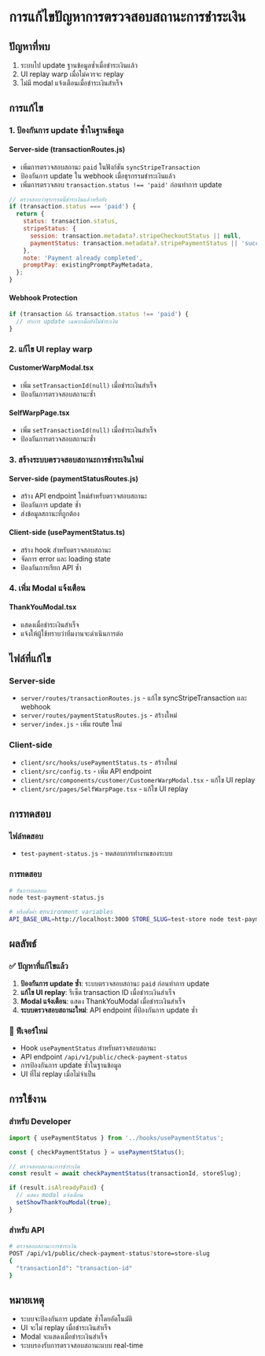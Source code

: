 # การแก้ไขปัญหาการตรวจสอบสถานะการชำระเงิน

## ปัญหาที่พบ
1. ระบบไป update ฐานข้อมูลซ้ำเมื่อชำระเงินแล้ว
2. UI replay warp เมื่อไม่ควรจะ replay
3. ไม่มี modal แจ้งเตือนเมื่อชำระเงินสำเร็จ

## การแก้ไข

### 1. ป้องกันการ update ซ้ำในฐานข้อมูล

#### Server-side (transactionRoutes.js)
- เพิ่มการตรวจสอบสถานะ `paid` ในฟังก์ชัน `syncStripeTransaction`
- ป้องกันการ update ใน webhook เมื่อธุรกรรมชำระเงินแล้ว
- เพิ่มการตรวจสอบ `transaction.status !== 'paid'` ก่อนทำการ update

```javascript
// ตรวจสอบว่าธุรกรรมนี้ชำระเงินแล้วหรือยัง
if (transaction.status === 'paid') {
  return {
    status: transaction.status,
    stripeStatus: {
      session: transaction.metadata?.stripeCheckoutStatus || null,
      paymentStatus: transaction.metadata?.stripePaymentStatus || 'succeeded',
    },
    note: 'Payment already completed',
    promptPay: existingPromptPayMetadata,
  };
}
```

#### Webhook Protection
```javascript
if (transaction && transaction.status !== 'paid') {
  // ทำการ update เฉพาะเมื่อยังไม่ชำระเงิน
}
```

### 2. แก้ไข UI replay warp

#### CustomerWarpModal.tsx
- เพิ่ม `setTransactionId(null)` เมื่อชำระเงินสำเร็จ
- ป้องกันการตรวจสอบสถานะซ้ำ

#### SelfWarpPage.tsx
- เพิ่ม `setTransactionId(null)` เมื่อชำระเงินสำเร็จ
- ป้องกันการตรวจสอบสถานะซ้ำ

### 3. สร้างระบบตรวจสอบสถานะการชำระเงินใหม่

#### Server-side (paymentStatusRoutes.js)
- สร้าง API endpoint ใหม่สำหรับตรวจสอบสถานะ
- ป้องกันการ update ซ้ำ
- ส่งข้อมูลสถานะที่ถูกต้อง

#### Client-side (usePaymentStatus.ts)
- สร้าง hook สำหรับตรวจสอบสถานะ
- จัดการ error และ loading state
- ป้องกันการเรียก API ซ้ำ

### 4. เพิ่ม Modal แจ้งเตือน

#### ThankYouModal.tsx
- แสดงเมื่อชำระเงินสำเร็จ
- แจ้งให้ผู้ใช้ทราบว่าทีมงานจะดำเนินการต่อ

## ไฟล์ที่แก้ไข

### Server-side
- `server/routes/transactionRoutes.js` - แก้ไข syncStripeTransaction และ webhook
- `server/routes/paymentStatusRoutes.js` - สร้างใหม่
- `server/index.js` - เพิ่ม route ใหม่

### Client-side
- `client/src/hooks/usePaymentStatus.ts` - สร้างใหม่
- `client/src/config.ts` - เพิ่ม API endpoint
- `client/src/components/customer/CustomerWarpModal.tsx` - แก้ไข UI replay
- `client/src/pages/SelfWarpPage.tsx` - แก้ไข UI replay

## การทดสอบ

### ไฟล์ทดสอบ
- `test-payment-status.js` - ทดสอบการทำงานของระบบ

### การทดสอบ
```bash
# รันการทดสอบ
node test-payment-status.js

# หรือตั้งค่า environment variables
API_BASE_URL=http://localhost:3000 STORE_SLUG=test-store node test-payment-status.js
```

## ผลลัพธ์

### ✅ ปัญหาที่แก้ไขแล้ว
1. **ป้องกันการ update ซ้ำ**: ระบบตรวจสอบสถานะ `paid` ก่อนทำการ update
2. **แก้ไข UI replay**: รีเซ็ต transaction ID เมื่อชำระเงินสำเร็จ
3. **Modal แจ้งเตือน**: แสดง ThankYouModal เมื่อชำระเงินสำเร็จ
4. **ระบบตรวจสอบสถานะใหม่**: API endpoint ที่ป้องกันการ update ซ้ำ

### 🔧 ฟีเจอร์ใหม่
- Hook `usePaymentStatus` สำหรับตรวจสอบสถานะ
- API endpoint `/api/v1/public/check-payment-status`
- การป้องกันการ update ซ้ำในฐานข้อมูล
- UI ที่ไม่ replay เมื่อไม่จำเป็น

## การใช้งาน

### สำหรับ Developer
```typescript
import { usePaymentStatus } from '../hooks/usePaymentStatus';

const { checkPaymentStatus } = usePaymentStatus();

// ตรวจสอบสถานะการชำระเงิน
const result = await checkPaymentStatus(transactionId, storeSlug);

if (result.isAlreadyPaid) {
  // แสดง modal แจ้งเตือน
  setShowThankYouModal(true);
}
```

### สำหรับ API
```bash
# ตรวจสอบสถานะการชำระเงิน
POST /api/v1/public/check-payment-status?store=store-slug
{
  "transactionId": "transaction-id"
}
```

## หมายเหตุ
- ระบบจะป้องกันการ update ซ้ำโดยอัตโนมัติ
- UI จะไม่ replay เมื่อชำระเงินสำเร็จ
- Modal จะแสดงเมื่อชำระเงินสำเร็จ
- ระบบรองรับการตรวจสอบสถานะแบบ real-time
